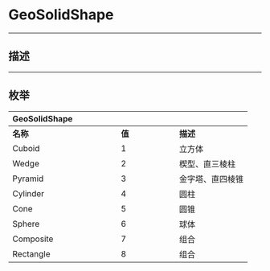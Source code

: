 # GeoSolidShape

------------------------------------------------------------------------------------------
## 描述



------------------------------------------------------------------------------------------
## 枚举

|<div style="width:200px">GeoSolidShape</div>|<div style="width:100px"></div>|<div style="width:100px"></div>|
|:---|:---|:---|
|**名称**|**值**|**描述**|
|Cuboid|1|立方体|
|Wedge|2|楔型、直三棱柱|
|Pyramid|3|金字塔、直四棱锥|
|Cylinder|4|圆柱|
|Cone|5|圆锥|
|Sphere|6|球体|
|Composite|7|组合|
|Rectangle|8|组合|
